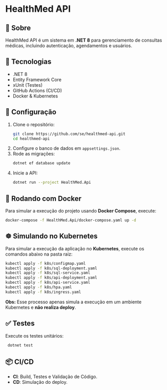# HealthMed API

## 📌 Sobre
HealthMed API é um sistema em **.NET 8** para gerenciamento de consultas médicas, incluindo autenticação, agendamentos e usuários.

## 🚀 Tecnologias
- .NET 8
- Entity Framework Core
- xUnit (Testes)
- GitHub Actions (CI/CD)
- Docker & Kubernetes

## 🔧 Configuração
1. Clone o repositório:
   ```sh
   git clone https://github.com/se/healthmed-api.git
   cd healthmed-api
   ```
2. Configure o banco de dados em `appsettings.json`.
3. Rode as migrações:
   ```sh
   dotnet ef database update
   ```
4. Inicie a API:
   ```sh
   dotnet run --project HealthMed.Api
   ```

## 🐳 Rodando com Docker
Para simular a execução do projeto usando **Docker Compose**, execute:
```sh
docker-compose -f HealthMed.Api/docker-compose.yaml up -d
```

## ☸️ Simulando no Kubernetes
Para simular a execução da aplicação no **Kubernetes**, execute os comandos abaixo na pasta raiz:
```sh
kubectl apply -f k8s/configmap.yaml
kubectl apply -f k8s/sql-deployment.yaml
kubectl apply -f k8s/sql-service.yaml
kubectl apply -f k8s/api-deployment.yaml
kubectl apply -f k8s/api-service.yaml
kubectl apply -f k8s/hpa.yaml
kubectl apply -f k8s/ingress.yaml
```

**Obs:** Esse processo apenas simula a execução em um ambiente Kubernetes e **não realiza deploy**.

## ✅ Testes
Execute os testes unitários:
```sh
 dotnet test
```

## 📦 CI/CD
- **CI**: Build, Testes e Validação de Código.
- **CD**: Simulação do deploy.


